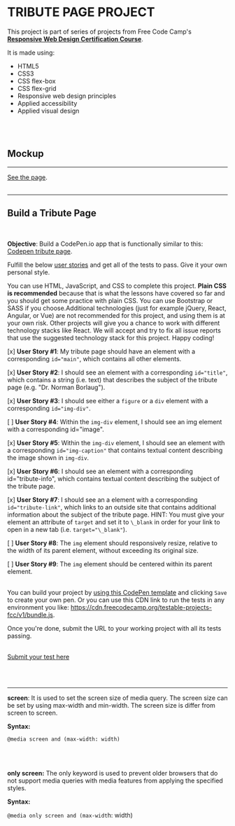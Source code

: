 # TRIBUTE PAGE PROJECT

This project is part of series of projects from Free Code Camp's [**Responsive Web Design Certification Course**](https://www.freecodecamp.org/learn/responsive-web-design/).
<br>

It is made using:

- HTML5
- CSS3
- CSS flex-box
- CSS flex-grid
- Responsive web design principles
- Applied accessibility
- Applied visual design

<br>
<br>

## Mockup

---

[See the page](https://emarekica.github.io/tribute-page/).
<br>
<br>

---

## Build a Tribute Page

<br>

**Objective**: Build a CodePen.io app that is functionally similar to this: [Codepen tribute page](https://codepen.io/freeCodeCamp/full/zNqgVx).
<br>

Fulfill the below [user stories](https://en.wikipedia.org/wiki/User_story) and get all of the tests to pass. Give it your own personal style.
<br>

You can use HTML, JavaScript, and CSS to complete this project. **Plain CSS is recommended** because that is what the lessons have covered so far and you should get some practice with plain CSS. You can use Bootstrap or SASS if you choose.Additional technologies (just for example jQuery, React, Angular, or Vue) are not recommended for this project, and using them is at your own risk. Other projects will give you a chance to work with different technology stacks like React. We will accept and try to fix all issue reports that use the suggested technology stack for this project. Happy coding!

[x] **User Story #1**: My tribute page should have an element with a corresponding `id="main"`, which contains all other elements.
<br>

[x] **User Story #2**: I should see an element with a corresponding `id="title"`, which contains a string (i.e. text) that describes the subject of the tribute page (e.g. "Dr. Norman Borlaug").

[x] **User Story #3**: I should see either a `figure` or a `div` element with a corresponding `id="img-div"`.
<br>

[ ] **User Story #4**: Within the `img-div` element, I should see an img element with a corresponding id="image".
<br>

[x] **User Story #5**: Within the `img-div` element, I should see an element with a corresponding `id="img-caption"` that contains textual content describing the image shown in `img-div`.
<br>

[x] **User Story #6**: I should see an element with a corresponding id="tribute-info", which contains textual content describing the subject of the tribute page.
<br>

[x] **User Story #7**: I should see an a element with a corresponding `id="tribute-link"`, which links to an outside site that contains additional information about the subject of the tribute page. HINT: You must give your element an attribute of `target` and set it to `\_blank` in order for your link to open in a new tab (i.e. `target="\_blank"`).
<br>

[ ] **User Story #8**: The `img` element should responsively resize, relative to the width of its parent element, without exceeding its original size.
<br>

[ ] **User Story #9**: The `img` element should be centered within its parent element.
<br>
<br>

You can build your project by [using this CodePen template](https://codepen.io/pen?template=MJjpwO) and clicking `Save` to create your own pen. Or you can use this CDN link to run the tests in any environment you like: https://cdn.freecodecamp.org/testable-projects-fcc/v1/bundle.js.
<br>

Once you're done, submit the URL to your working project with all its tests passing.
<br>
<br>

[Submit your test here](https://www.freecodecamp.org/learn/responsive-web-design/responsive-web-design-projects/build-a-tribute-page)

<br><br>

---

**screen**: It is used to set the screen size of media query. The screen size can be set by using max-width and min-width. The screen size is differ from screen to screen.
<br>

**Syntax:**

`@media screen and (max-width: width)`

<br><br>

**only screen:** The only keyword is used to prevent older browsers that do not support media queries with media features from applying the specified styles.
<br>

**Syntax:**

`@media only screen and (max-widt`h: width)

<br><br>
